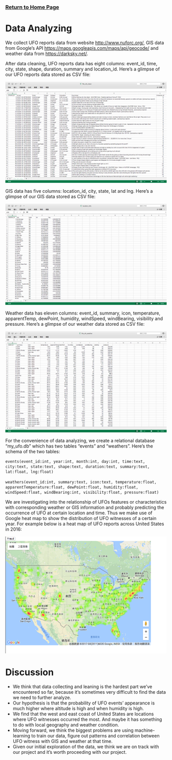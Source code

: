 ### [Return to Home Page](https://jyan16.github.io/UFO/)

# Data Analyzing

  We collect UFO reports data from website http://www.nuforc.org/, GIS data from Google’s API https://maps.googleapis.com/maps/api/geocode/ and weather data from https://darksky.net/.

  After data cleaning, UFO reports data has eight columns: event_id, time, city, state, shape, duration, summary and location_id.
  Here’s a glimpse of our UFO reports data stored as CSV file:
  
![UFO Reports Data](https://raw.githubusercontent.com/jyan16/UFO/master/docs/img/ufo_reports_data.png)

  GIS data has five columns: location_id, city, state, lat and lng.
  Here’s a glimpse of our GIS data stored as CSV file:

![Geography Data](https://github.com/jyan16/UFO/blob/master/docs/img/geography_data.png)

  Weather data has eleven columns: event_id, summary, icon, temperature, apparentTemp, dewPoint, humidity, windSpeed, windBearing, visibility and pressure.
  Here’s a glimpse of our weather data stored as CSV file:
  
![Weather Data](https://github.com/jyan16/UFO/blob/master/docs/img/weather_data.png)

  For the convenience of data analyzing, we create a relational database “my_ufo.db” which has two tables “events” and “weathers”.
  Here’s the schema of the two tables:
  
	events(event_id:int, year:int, month:int, day:int, time:text, city:text, state:text, shape:text, duration:text, summary:text, lat:float, lng:float)
	
	weathers(event_id:int, summary:text, icon:text, temperature:float, apparentTemperature:float, dewPoint:float, humidity:float, windSpeed:float, windBearing:int, visibility:float, pressure:float)

  We are investigating into the relationship of UFOs features or characteristics with corresponding weather or GIS information and probably predicting the occurrence of UFO at certain location and time. Thus we make use of Google heat map to show the distribution of UFO witnesses of a certain year.
  For example below is a heat map of UFO reports across United States in 2016:
  
![Heat Map 2016](https://github.com/jyan16/UFO/blob/master/docs/img/heatmap_2016.png)

# Discussion

  * We think that data collecting and leaning is the hardest part we’ve encountered so far, because it’s sometimes very difficult to find the data we need to further analyze.
  * Our hypothesis is that the probability of UFO events’ appearance is much higher where altitude is high and when humidity is high.
  * We find that the west and east coast of United States are locations where UFO witnesses occurred the most. And maybe it has something to do with local geography and weather condition.
  * Moving forward, we think the biggest problems are using machine-learning to train our data, figure out patterns and correlation between UFO witness with GIS and weather at that time.	
  * Given our initial exploration of the data, we think we are on track with our project and it’s worth proceeding with our project.

